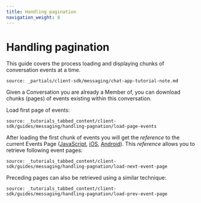 ```yaml
---
title: Handling pagination
navigation_weight: 8
---
```


# Handling pagination

This guide covers the process loading and displaying chunks of conversation events at a time.

```partial
source: _partials/client-sdk/messaging/chat-app-tutorial-note.md
```

Given a Conversation you are already a Member of, you can download chunks (pages) of events existing within this conversation. 

Load first page of events:

```tabbed_content
source: _tutorials_tabbed_content/client-sdk/guides/messaging/handling-pagnation/load-page-events
```

After loading the first chunk of events you will get the _reference_ to the current Events Page ([JavaScript](/sdk/stitch/javascript/EventsPage.html), [iOS](/sdk/stitch/ios/Classes/NXMEventsPage.html), [Android](/sdk/stitch/android/com/nexmo/client/NexmoEventsPage.html)). This _reference_ allows you to retrieve following event pages:

```tabbed_content
source: _tutorials_tabbed_content/client-sdk/guides/messaging/handling-pagnation/load-next-event-page
```

Preceding pages can also be retrieved using a similar technique:

```tabbed_content
source: _tutorials_tabbed_content/client-sdk/guides/messaging/handling-pagnation/load-prev-event-page
```

